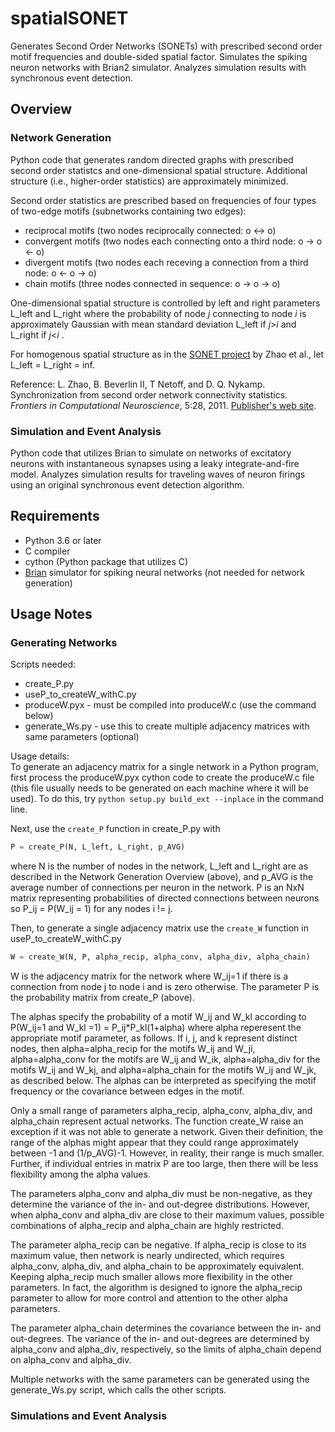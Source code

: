 # spatialSONET
Generates Second Order Networks (SONETs) with prescribed second order motif frequencies and double-sided spatial factor.  Simulates the spiking neuron networks with Brian2 simulator.  Analyzes simulation results with synchronous event detection.

## Overview
### Network Generation
Python code that generates random directed graphs with prescribed second order statistcs and one-dimensional spatial structure.  Additional structure (i.e., higher-order statistics) are approximately minimized.

Second order statistics are prescribed based on frequencies of four types of two-edge motifs (subnetworks containing two edges):
* reciprocal motifs (two nodes reciprocally connected:  o <-> o)
* convergent motifs (two nodes each connecting onto a third node:  o -> o <- o)
* divergent motifs (two nodes each receving a connection from a third node: o <- o -> o)
* chain motifs (three nodes connected in sequence: o -> o -> o)

One-dimensional spatial structure is controlled by left and right parameters L\_left and L\_right where the probability of node _j_ connecting to node _i_ is approximately Gaussian with mean standard deviation L\_left if _j_>_i_ and L\_right if _j_<_i_ .
<!--((_i_-_j_)^2)/2(L\_left)^2 or ((_i_-_j_)^2)/2(L\_right)^2, whichever is positive-->

For homogenous spatial structure as in the [SONET project](https://github.com/dqnykamp/sonets "SONET Github") by Zhao et al., let L\_left = L\_right = inf.

Reference: L. Zhao, B. Beverlin II, T Netoff, and D. Q. Nykamp.  Synchronization from second order network connectivity statistics.
*Frontiers in Computational Neuroscience*, 5:28, 2011.  [Publisher's web site](http://dx.doi.org/10.1007/s10827-011-0373-5).

### Simulation and Event Analysis
Python code that utilizes Brian to simulate on networks of excitatory neurons with instantaneous synapses using a leaky integrate\-and\-fire model.  Analyzes simulation results for traveling waves of neuron firings using an original synchronous event detection algorithm.

## Requirements
* Python 3.6 or later
* C compiler
* cython (Python package that utilizes C)
* [Brian](https://brian2.readthedocs.io/en/stable/index.html) simulator for spiking neural networks (not needed for network generation)

## Usage Notes
### Generating Networks
Scripts needed:
* create_P.py
* useP_to_createW_withC.py
* produceW.pyx \- must be compiled into produceW.c (use the command below)
* generate_Ws.py \- use this to create multiple adjacency matrices with same parameters (optional)

Usage details:  
To generate an adjacency matrix for a single network in a Python program, first process the produceW.pyx cython code to create the produceW.c file (this file usually needs to be generated on each machine where it will be used).  To do this, try 
```python setup.py build_ext --inplace```
in the command line.

Next, use the `create_P` function in create_P.py with
```python
P = create_P(N, L_left, L_right, p_AVG)
```
where N is the number of nodes in the network, L\_left and L\_right are as described in the Network Generation Overview (above), and p\_AVG is the average number of connections per neuron in the network. P is an NxN matrix representing probabilities of directed connections between neurons so P_ij = P(W_ij = 1) for any nodes i != j.

Then, to generate a single adjacency matrix use the `create_W` function in useP_to_createW_withC.py 
```python
W = create_W(N, P, alpha_recip, alpha_conv, alpha_div, alpha_chain)
```
W is the adjacency matrix for the network where W_ij=1 if there is a connection from node j to node i and is zero otherwise.  The parameter P is the probability matrix from create_P (above).

The alphas specify the probability of a motif W_ij and W_kl according to P(W_ij=1 and W_kl =1) = P_ij\*P_kl(1+alpha) where alpha reperesent the appropriate motif parameter, as follows.  If i, j, and k represent distinct nodes, then alpha=alpha_recip for the motifs W_ij and W_ji, alpha=alpha_conv for the motifs are W_ij and W_ik, alpha=alpha_div for the motifs W_ij and W_kj, and alpha=alpha_chain for the motifs W_ij and W_jk, as described below.  The alphas can be interpreted as specifying the motif frequency or the covariance between edges in the motif.  

Only a small range of parameters alpha_recip, alpha_conv, alpha_div, and alpha_chain represent actual networks.  The function create_W raise an exception if it was not able to generate a network.  Given their definition, the range of the alphas might appear that they could range approximately between -1 and (1/p_AVG)-1.  However, in reality, their range is much smaller.  Further, if individual entries in matrix P are too large, then there will be less flexibility among the alpha values.

The parameters alpha_conv and alpha_div must be non-negative, as they determine the variance of the in- and out-degree distributions.  However, when alpha_conv and alpha_div are close to their maximum values, possible combinations of alpha_recip and alpha_chain are highly restricted.  

The parameter alpha_recip can be negative.  If alpha_recip is close to its maximum value, then network is nearly undirected, which requires alpha_conv, alpha_div, and alpha_chain to be approximately equivalent.  Keeping alpha_recip much smaller allows more flexibility in the other parameters. In fact, the algorithm is designed to ignore the alpha_recip parameter to allow for more control and attention to the other alpha parameters.

The parameter alpha_chain determines the covariance between the in- and out-degrees.  The variance of the in- and out-degrees are determined by alpha_conv and alpha_div, respectively, so the limits of alpha_chain depend on alpha_conv and alpha_div.

Multiple networks with the same parameters can be generated using the generate_Ws.py script, which calls the other scripts.

### Simulations and Event Analysis
